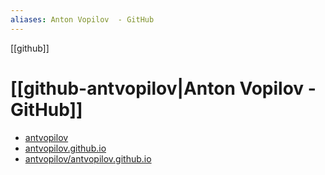 ```yaml
---
aliases: Anton Vopilov  - GitHub
---
```


[[github]]

# [[github-antvopilov|Anton Vopilov  - GitHub]]

- [antvopilov](https://github.com/antvopilov/antvopilov)
- [antvopilov.github.io](https://antvopilov.github.io/)
- [antvopilov/antvopilov.github.io](https://github.com/antvopilov/antvopilov.github.io)